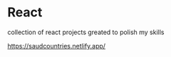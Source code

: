 # React

collection of react projects greated to polish my skills

https://saudcountries.netlify.app/
